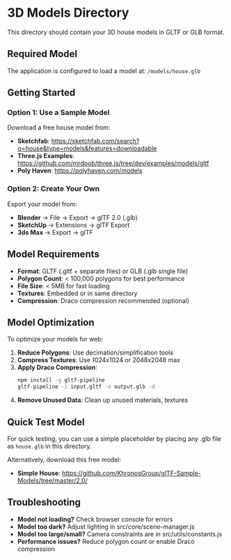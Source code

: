 # 3D Models Directory

This directory should contain your 3D house models in GLTF or GLB format.

## Required Model

The application is configured to load a model at: `/models/house.glb`

## Getting Started

### Option 1: Use a Sample Model

Download a free house model from:
- **Sketchfab**: https://sketchfab.com/search?q=house&type=models&features=downloadable
- **Three.js Examples**: https://github.com/mrdoob/three.js/tree/dev/examples/models/gltf
- **Poly Haven**: https://polyhaven.com/models

### Option 2: Create Your Own

Export your model from:
- **Blender** → File → Export → glTF 2.0 (.glb)
- **SketchUp** → Extensions → glTF Export
- **3ds Max** → Export → glTF

## Model Requirements

- **Format**: GLTF (.gltf + separate files) or GLB (.glb single file)
- **Polygon Count**: < 100,000 polygons for best performance
- **File Size**: < 5MB for fast loading
- **Textures**: Embedded or in same directory
- **Compression**: Draco compression recommended (optional)

## Model Optimization

To optimize your models for web:

1. **Reduce Polygons**: Use decimation/simplification tools
2. **Compress Textures**: Use 1024x1024 or 2048x2048 max
3. **Apply Draco Compression**:
   ```bash
   npm install -g gltf-pipeline
   gltf-pipeline -i input.gltf -o output.glb -d
   ```
4. **Remove Unused Data**: Clean up unused materials, textures

## Quick Test Model

For quick testing, you can use a simple placeholder by placing any .glb file as `house.glb` in this directory.

Alternatively, download this free model:
- **Simple House**: https://github.com/KhronosGroup/glTF-Sample-Models/tree/master/2.0/

## Troubleshooting

- **Model not loading?** Check browser console for errors
- **Model too dark?** Adjust lighting in src/core/scene-manager.js
- **Model too large/small?** Camera constraints are in src/utils/constants.js
- **Performance issues?** Reduce polygon count or enable Draco compression
